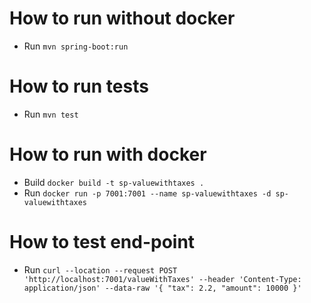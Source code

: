 # How to run without docker
 - Run ```mvn spring-boot:run```
 
# How to run tests
 - Run ```mvn test```
 
# How to run with docker
 - Build ```docker build -t sp-valuewithtaxes .```
 - Run ```docker run -p 7001:7001 --name sp-valuewithtaxes -d sp-valuewithtaxes```
 
# How to test end-point
 - Run ```curl --location --request POST 'http://localhost:7001/valueWithTaxes' --header 'Content-Type: application/json' --data-raw '{ "tax": 2.2, "amount": 10000 }'```
 
